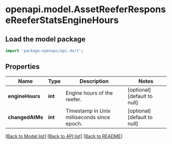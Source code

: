 # openapi.model.AssetReeferResponseReeferStatsEngineHours

## Load the model package
```dart
import 'package:openapi/api.dart';
```

## Properties
Name | Type | Description | Notes
------------ | ------------- | ------------- | -------------
**engineHours** | **int** | Engine hours of the reefer. | [optional] [default to null]
**changedAtMs** | **int** | Timestamp in Unix milliseconds since epoch. | [optional] [default to null]

[[Back to Model list]](../README.md#documentation-for-models) [[Back to API list]](../README.md#documentation-for-api-endpoints) [[Back to README]](../README.md)



